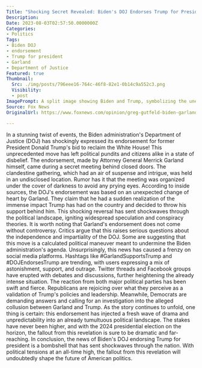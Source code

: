 ```yaml
---
Title: "Shocking Secret Revealed: Biden's DOJ Endorses Trump for President!"
Description: 
Date: 2023-08-03T02:57:50.0000000Z
Categories:
- Politics
Tags:
- Biden DOJ
- endorsement
- Trump for president
- Garland
- Department of Justice
Featured: true
Thumbnail:
  Src: ./img/posts/796eee16-764c-46f8-82e1-0b14c9a552c3.png
  Visibility:
  - post
ImagePrompt: A split image showing Biden and Trump, symbolizing the unexpected endorsement.
Source: Fox News
OriginalUrl: https://www.foxnews.com/opinion/greg-gutfeld-biden-garland-doj-endorsement-trump-president

---
```

In a stunning twist of events, the Biden administration's Department of Justice (DOJ) has shockingly expressed its endorsement for former President Donald Trump's bid to reclaim the White House! This unprecedented move has left political pundits and citizens alike in a state of disbelief.
The endorsement, made by Attorney General Merrick Garland himself, came during a secret meeting behind closed doors. The clandestine gathering, which had an air of suspense and intrigue, was held in an undisclosed location. Rumor has it that the meeting was organized under the cover of darkness to avoid any prying eyes.
According to inside sources, the DOJ's endorsement was based on an unexpected change of heart by Garland. They claim that he had a sudden realization of the immense impact Trump has had on the country and decided to throw his support behind him. This shocking reversal has sent shockwaves through the political landscape, igniting widespread speculation and conspiracy theories.
It is worth noting that Garland's endorsement does not come without controversy. Critics argue that this raises serious questions about the independence and impartiality of the DOJ. Some are suggesting that this move is a calculated political maneuver meant to undermine the Biden administration's agenda.
Unsurprisingly, this news has caused a frenzy on social media platforms. Hashtags like #GarlandSupportsTrump and #DOJEndorsesTrump are trending, with users expressing a mix of astonishment, support, and outrage. Twitter threads and Facebook groups have erupted with debates and discussions, further heightening the already intense situation.
The reaction from both major political parties has been swift and fierce. Republicans are rejoicing over what they perceive as a validation of Trump's policies and leadership. Meanwhile, Democrats are demanding answers and calling for an investigation into the alleged collusion between Garland and Trump.
As the story continues to unfold, one thing is certain: this endorsement has injected a fresh wave of drama and unpredictability into an already tumultuous political landscape. The stakes have never been higher, and with the 2024 presidential election on the horizon, the fallout from this revelation is sure to be dramatic and far-reaching.
In conclusion, the news of Biden's DOJ endorsing Trump for president is a bombshell that has sent shockwaves through the nation. With political tensions at an all-time high, the fallout from this revelation will undoubtedly shape the future of American politics.
